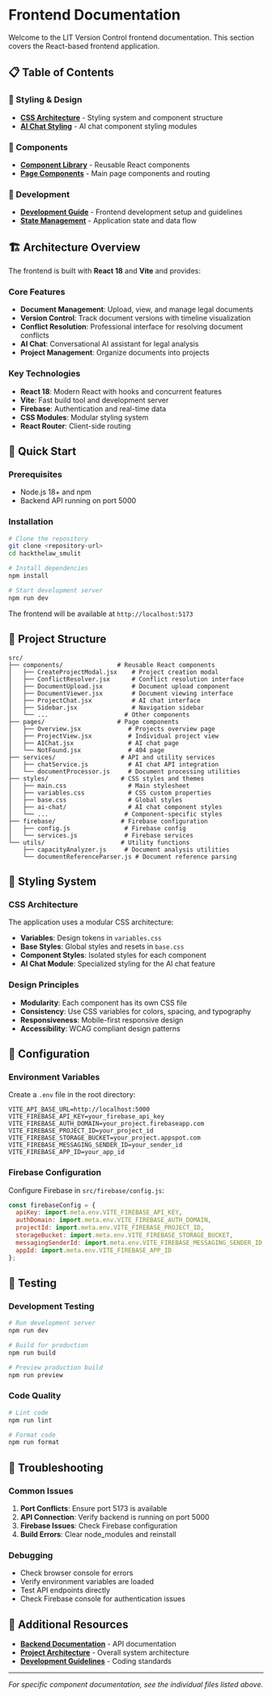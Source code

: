 # Frontend Documentation

Welcome to the LIT Version Control frontend documentation. This section covers the React-based frontend application.

## 📋 Table of Contents

### 🎨 Styling & Design
- **[CSS Architecture](CSS_ARCHITECTURE.md)** - Styling system and component structure
- **[AI Chat Styling](AI_CHAT_STYLING.md)** - AI chat component styling modules

### 🧩 Components
- **[Component Library](COMPONENTS.md)** - Reusable React components
- **[Page Components](PAGES.md)** - Main page components and routing

### 🔧 Development
- **[Development Guide](DEVELOPMENT.md)** - Frontend development setup and guidelines
- **[State Management](STATE_MANAGEMENT.md)** - Application state and data flow

## 🏗️ Architecture Overview

The frontend is built with **React 18** and **Vite** and provides:

### Core Features
- **Document Management**: Upload, view, and manage legal documents
- **Version Control**: Track document versions with timeline visualization
- **Conflict Resolution**: Professional interface for resolving document conflicts
- **AI Chat**: Conversational AI assistant for legal analysis
- **Project Management**: Organize documents into projects

### Key Technologies
- **React 18**: Modern React with hooks and concurrent features
- **Vite**: Fast build tool and development server
- **Firebase**: Authentication and real-time data
- **CSS Modules**: Modular styling system
- **React Router**: Client-side routing

## 🚀 Quick Start

### Prerequisites
- Node.js 18+ and npm
- Backend API running on port 5000

### Installation
```bash
# Clone the repository
git clone <repository-url>
cd hackthelaw_smulit

# Install dependencies
npm install

# Start development server
npm run dev
```

The frontend will be available at `http://localhost:5173`

## 📁 Project Structure

```
src/
├── components/               # Reusable React components
│   ├── CreateProjectModal.jsx    # Project creation modal
│   ├── ConflictResolver.jsx      # Conflict resolution interface
│   ├── DocumentUpload.jsx        # Document upload component
│   ├── DocumentViewer.jsx        # Document viewing interface
│   ├── ProjectChat.jsx           # AI chat interface
│   ├── Sidebar.jsx               # Navigation sidebar
│   └── ...                     # Other components
├── pages/                    # Page components
│   ├── Overview.jsx             # Projects overview page
│   ├── ProjectView.jsx          # Individual project view
│   ├── AIChat.jsx               # AI chat page
│   └── NotFound.jsx             # 404 page
├── services/                  # API and utility services
│   ├── chatService.js           # AI chat API integration
│   └── documentProcessor.js     # Document processing utilities
├── styles/                    # CSS styles and themes
│   ├── main.css                 # Main stylesheet
│   ├── variables.css            # CSS custom properties
│   ├── base.css                 # Global styles
│   ├── ai-chat/                 # AI chat component styles
│   └── ...                     # Component-specific styles
├── firebase/                  # Firebase configuration
│   ├── config.js               # Firebase config
│   └── services.js             # Firebase services
└── utils/                     # Utility functions
    ├── capacityAnalyzer.js     # Document analysis utilities
    └── documentReferenceParser.js # Document reference parsing
```

## 🎨 Styling System

### CSS Architecture
The application uses a modular CSS architecture:

- **Variables**: Design tokens in `variables.css`
- **Base Styles**: Global styles and resets in `base.css`
- **Component Styles**: Isolated styles for each component
- **AI Chat Module**: Specialized styling for the AI chat feature

### Design Principles
- **Modularity**: Each component has its own CSS file
- **Consistency**: Use CSS variables for colors, spacing, and typography
- **Responsiveness**: Mobile-first responsive design
- **Accessibility**: WCAG compliant design patterns

## 🔧 Configuration

### Environment Variables
Create a `.env` file in the root directory:
```env
VITE_API_BASE_URL=http://localhost:5000
VITE_FIREBASE_API_KEY=your_firebase_api_key
VITE_FIREBASE_AUTH_DOMAIN=your_project.firebaseapp.com
VITE_FIREBASE_PROJECT_ID=your_project_id
VITE_FIREBASE_STORAGE_BUCKET=your_project.appspot.com
VITE_FIREBASE_MESSAGING_SENDER_ID=your_sender_id
VITE_FIREBASE_APP_ID=your_app_id
```

### Firebase Configuration
Configure Firebase in `src/firebase/config.js`:
```javascript
const firebaseConfig = {
  apiKey: import.meta.env.VITE_FIREBASE_API_KEY,
  authDomain: import.meta.env.VITE_FIREBASE_AUTH_DOMAIN,
  projectId: import.meta.env.VITE_FIREBASE_PROJECT_ID,
  storageBucket: import.meta.env.VITE_FIREBASE_STORAGE_BUCKET,
  messagingSenderId: import.meta.env.VITE_FIREBASE_MESSAGING_SENDER_ID,
  appId: import.meta.env.VITE_FIREBASE_APP_ID
};
```

## 🧪 Testing

### Development Testing
```bash
# Run development server
npm run dev

# Build for production
npm run build

# Preview production build
npm run preview
```

### Code Quality
```bash
# Lint code
npm run lint

# Format code
npm run format
```

## 🐛 Troubleshooting

### Common Issues
1. **Port Conflicts**: Ensure port 5173 is available
2. **API Connection**: Verify backend is running on port 5000
3. **Firebase Issues**: Check Firebase configuration
4. **Build Errors**: Clear node_modules and reinstall

### Debugging
- Check browser console for errors
- Verify environment variables are loaded
- Test API endpoints directly
- Check Firebase console for authentication issues

## 📖 Additional Resources

- **[Backend Documentation](../backend/README.md)** - API documentation
- **[Project Architecture](../ARCHITECTURE.md)** - Overall system architecture
- **[Development Guidelines](../DEVELOPMENT.md)** - Coding standards

---

*For specific component documentation, see the individual files listed above.* 